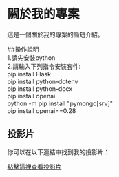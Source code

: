 # 關於我的專案

這是一個關於我的專案的簡短介紹。

##操作說明
<br>
1.請先安裝python
<br>
2.請輸入下列指令安裝套件:
<br>
pip install Flask
<br>
pip install python-dotenv
<br>
pip install python-docx
<br>
pip install openai
<br>
python -m pip install "pymongo[srv]"
<br>
pip install openai==0.28

## 投影片

你可以在以下連結中找到我的投影片：

[點擊這裡查看投影片](https://www.canva.com/design/DAF2OCxOEd8/HmjbuNnszxyQj3_11S04nw/edit?utm_content=DAF2OCxOEd8&utm_campaign=designshare&utm_medium=link2&utm_source=sharebutton)

